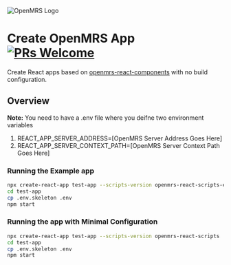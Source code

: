 ![OpenMRS Logo](https://camo.githubusercontent.com/93680c923c12178e9fa6b523b1bbb644d32f4039/68747470733a2f2f74616c6b2e6f70656e6d72732e6f72672f75706c6f6164732f64656661756c742f6f726967696e616c2f32582f662f663165633537396230333938636230346338306135346335366461323139623234343066653234392e6a7067)

# Create OpenMRS App [![PRs Welcome](https://img.shields.io/badge/PRs-welcome-green.svg)](https://github.com/facebook/create-react-app/pulls)

Create React apps based on [openmrs-react-components](https://github.com/openmrs/openmrs-react-components) with no build configuration.

## Overview

**Note:** You need to have a .env file where you deifne two environment variables
1. REACT_APP_SERVER_ADDRESS=[OpenMRS Server Address Goes Here]
2. REACT_APP_SERVER_CONTEXT_PATH=[OpenMRS Server Context Path Goes Here]

### Running the Example app

```sh
npx create-react-app test-app --scripts-version openmrs-react-scripts-example
cd test-app
cp .env.skeleton .env
npm start
```

### Running the app with Minimal Configuration

```sh
npx create-react-app test-app --scripts-version openmrs-react-scripts
cd test-app
cp .env.skeleton .env
npm start
```
